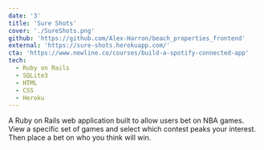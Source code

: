 ```yaml
---
date: '3'
title: 'Sure Shots'
cover: './SureShots.png'
github: 'https://github.com/Alex-Harron/beach_properties_frontend'
external: 'https://sure-shots.herokuapp.com/'
cta: 'https://www.newline.co/courses/build-a-spotify-connected-app'
tech:
  - Ruby on Rails
  - SQLite3
  - HTML
  - CSS
  - Heroku
---
```


A Ruby on Rails web application built to allow users bet on NBA games. View a specific set of games and select which contest peaks your interest. Then place a bet on who you think will win.
